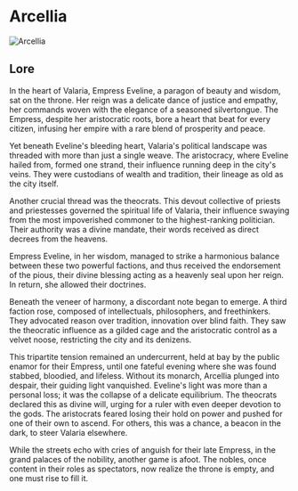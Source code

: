 # Arcellia
![Arcellia](https://github.com/jaborsh/Arcellia/assets/73198594/51185e75-cc21-437b-92b7-ecbc5f9b1d7b)

## Lore
In the heart of Valaria, Empress Eveline, a paragon of beauty and wisdom, sat on the throne. Her reign was a delicate dance of justice and empathy, her commands woven with the elegance of a seasoned silvertongue. The Empress, despite her aristocratic roots, bore a heart that beat for every citizen, infusing her empire with a rare blend of prosperity and peace.

Yet beneath Eveline's bleeding heart, Valaria's political landscape was threaded with more than just a single weave. The aristocracy, where Eveline hailed from, formed one strand, their influence running deep in the city's veins. They were custodians of wealth and tradition, their lineage as old as the city itself. 

Another crucial thread was the theocrats. This devout collective of priests and priestesses governed the spiritual life of Valaria, their influence swaying from the most impoverished commoner to the highest-ranking politician. Their authority was a divine mandate, their words received as direct decrees from the heavens.

Empress Eveline, in her wisdom, managed to strike a harmonious balance between these two powerful factions, and thus received the endorsement of the pious, their divine blessing acting as a heavenly seal upon her reign. In return, she allowed their doctrines.

Beneath the veneer of harmony, a discordant note began to emerge. A third faction rose, composed of intellectuals, philosophers, and freethinkers. They advocated reason over tradition, innovation over blind faith. They saw the theocratic influence as a gilded cage and the aristocratic control as a velvet noose, restricting the city and its denizens.

This tripartite tension remained an undercurrent, held at bay by the public enamor for their Empress, until one fateful evening where she was found stabbed, bloodied, and lifeless. Without its monarch, Arcellia plunged into despair, their guiding light vanquished. Eveline's light was more than a personal loss; it was the collapse of a delicate equilibrium. The theocrats declared this as divine will, urging for a ruler with even deeper devotion to the gods. The aristocrats feared losing their hold on power and pushed for one of their own to ascend. For others, this was a chance, a beacon in the dark, to steer Valaria elsewhere.

While the streets echo with cries of anguish for their late Empress, in the grand palaces of the nobility, another game is afoot. The nobles, once content in their roles as spectators, now realize the throne is empty, and one must rise to fill it.
